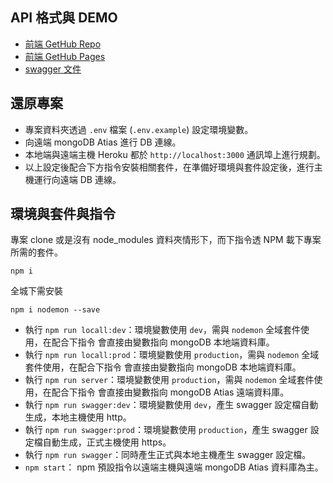 
## API 格式與 DEMO

- [前端 GetHub Repo](https://github.com/sino980294/MetaWall)
- [前端 GetHub Pages](https://sino980294.github.io/MetaWall/login)
- [swagger 文件](https://damp-plateau-24758.herokuapp.com/api-doc/)


## 還原專案

- 專案資料夾透過 `.env` 檔案 (`.env.example`) 設定環境變數。
- 向遠端 mongoDB Atias 進行 DB 連線。
- 本地端與遠端主機 Heroku 都於 `http://localhost:3000` 通訊埠上進行規劃。
- 以上設定後配合下方指令安裝相關套件，在準備好環境與套件設定後，進行主機運行向遠端 DB 連線。


## 環境與套件與指令

專案 clone 或是沒有 node_modules 資料夾情形下，而下指令透 NPM 載下專案所需的套件。
```
npm i
```
全城下需安裝 
```
npm i nodemon --save
```

- 執行 `npm run locall:dev`：環境變數使用 `dev`，需與 `nodemon` 全域套件使用，在配合下指令 會直接由變數指向 mongoDB 本地端資料庫。
- 執行 `npm run locall:prod`：環境變數使用 `production`，需與 `nodemon` 全域套件使用，在配合下指令 會直接由變數指向 mongoDB 本地端資料庫。
- 執行 `npm run server`：環境變數使用 `production`，需與 `nodemon` 全域套件使用，在配合下指令 會直接由變數指向 mongoDB Atias 遠端資料庫。
- 執行 `npm run swagger:dev`：環境變數使用 `dev`，產生 swagger 設定檔自動生成，本地主機使用 http。
- 執行 `npm run swagger:prod`：環境變數使用 `production`，產生 swagger 設定檔自動生成，正式主機使用 https。
- 執行 `npm run swagger`：同時產生正式與本地主機產生 swagger 設定檔。
- `npm start`： npm 預設指令以遠端主機與遠端 mongoDB Atias 資料庫為主。
